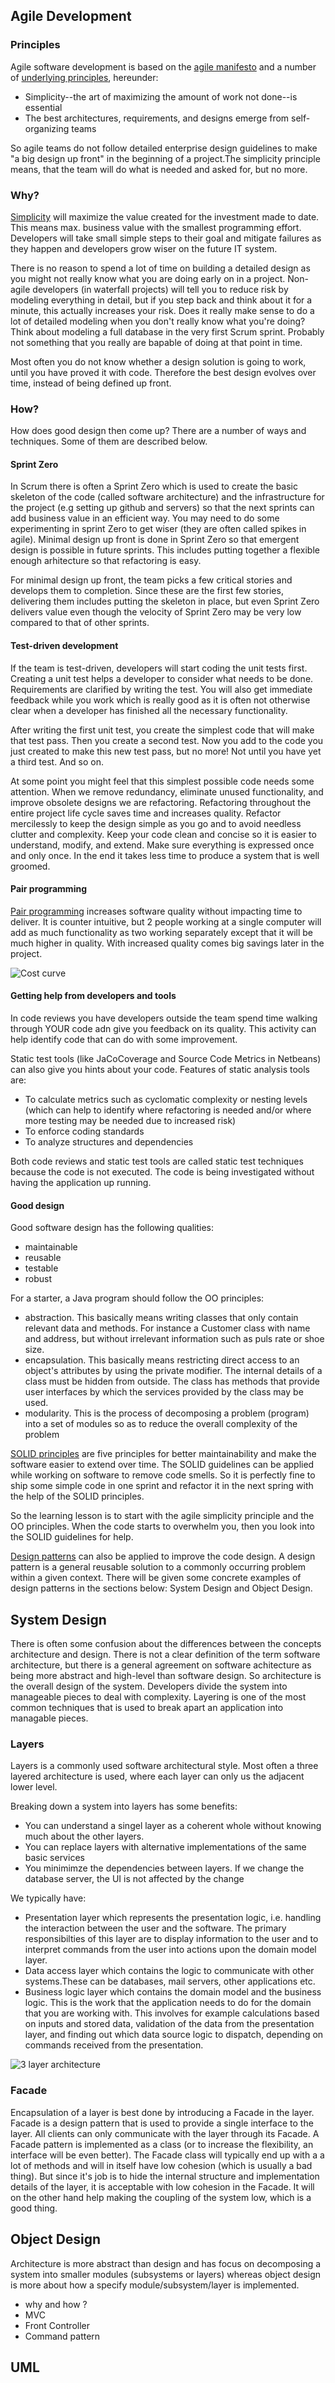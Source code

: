 ## Agile Development 
### Principles
Agile software development is based on the [agile manifesto](http://agilemanifesto.org/) and a number of [underlying principles](http://agilemanifesto.org/principles.html), hereunder:
- Simplicity--the art of maximizing the amount of work not done--is essential
- The best architectures, requirements, and designs emerge from self-organizing teams

So agile teams do not follow detailed enterprise design guidelines to make "a big design up front" in the beginning of a project.The simplicity principle means, that the team will do what is needed and asked for, but no more. 

### Why?
[Simplicity](http://www.extremeprogramming.org/values.html) will maximize the value created for the investment made to date. This means max. business value with the smallest programming effort. Developers will take small simple steps to their goal and mitigate failures as they happen and developers grow wiser on the future IT system.

There is no reason to spend a lot of time on building a detailed design as you might not really know what you are doing early on in a project. Non-agile developers (in waterfall projects) will tell you to reduce risk by modeling everything in detail, but if you step back and think about it for a minute, this actually increases your risk. Does it really make sense to do a lot of detailed modeling when you don't really know what you're doing? Think about modeling a full database in the very first Scrum sprint. Probably not something that you really are bapable of doing at that point in time.

Most often you do not know whether a design solution is going to work, until you have proved it with code. Therefore the best design evolves over time, instead of being defined up front.

### How?
How does good design then come up? There are a number of ways and techniques. Some of them are described below.

#### Sprint Zero 
In Scrum there is often a Sprint Zero which is used to create the basic skeleton of the code (called software architecture) and the infrastructure for the project (e.g setting up github and servers) so that the next sprints can add business value in an efficient way. You may need to do some experimenting in sprint Zero to get wiser (they are often called spikes in agile). Minimal design up front is done in Sprint Zero so that emergent design is possible in future sprints. This includes putting together a flexible enough arhitecture so that refactoring is easy.

For minimal design up front, the team picks a few critical stories and develops them to completion. Since these are the first few stories, delivering them includes putting the skeleton in place, but even Sprint Zero delivers value even though the velocity of Sprint Zero may be very low compared to that of other sprints.

#### Test-driven development
If the team is test-driven, developers will start coding the unit tests first. Creating a unit test helps a developer to  consider what needs to be done. Requirements are clarified by writing the test. You will also get immediate feedback while you work which is really good as it is often not otherwise clear when a developer has finished all the necessary functionality. 

After writing the first unit test, you create the simplest code that will make that test pass. Then you create a second test. Now you add to the code you just created to make this new test pass, but no more! Not until you have yet a third test. And so on.

At some point you might feel that this simplest possible code needs some attention. When we remove redundancy, eliminate unused functionality, and improve obsolete designs we are refactoring. Refactoring throughout the entire project life cycle saves time and increases quality. Refactor mercilessly to keep the design simple as you go and to avoid needless clutter and complexity. Keep your code clean and concise so it is easier to understand, modify, and extend. Make sure everything is expressed once and only once. In the end it takes less time to produce a system that is well groomed.

#### Pair programming
[Pair programming](http://www.extremeprogramming.org/rules/pair.html) increases software quality without impacting time to deliver. It is counter intuitive, but 2 people working at a single computer will add as much functionality as two working separately except that it will be much higher in quality. With increased quality comes big savings later in the project.

![Cost curve](../img/comparingTechniques.jpg)

#### Getting help from developers and tools
In code reviews you have developers outside the team spend time walking through YOUR code adn give you feedback on its quality. This activity can help identify code that can do with some improvement.

Static test tools (like JaCoCoverage and Source Code Metrics in Netbeans) can also give you hints about your code. Features of static analysis tools are:

- To calculate metrics such as cyclomatic complexity or nesting levels (which can help to identify where refactoring is needed and/or where more testing may be needed due to increased risk)
- To enforce coding standards
- To analyze structures and dependencies

Both code reviews and static test tools are called static test techniques because the code is not executed. The code is being investigated without having the application up running.
 
#### Good design
Good software design has the following qualities:
- maintainable
- reusable
- testable
- robust 

For a starter, a Java program should follow the OO principles: 
- abstraction. This basically means writing classes that only contain relevant data and methods. For instance a Customer class with name and address, but without irrelevant information such as puls rate or shoe size.
- encapsulation. This basically means restricting direct access to an object's attributes by using the private modifier. The internal details of a class must be hidden from outside. The class has methods that provide user interfaces by which the services provided by the class may be used. 
- modularity. This is the process of decomposing a problem (program) into a set of modules so as to reduce the overall complexity of the problem

[SOLID principles](https://en.wikipedia.org/wiki/SOLID_(object-oriented_design)) are five principles for better maintainability and make  the software easier to extend over time. The SOLID guidelines can be applied while working on software to remove code smells. So it is perfectly fine to ship some simple code in one sprint and refactor it in the next spring with the help of the SOLID principles.

So the learning lesson is to start with the agile simplicity principle and the OO principles. When the code starts to overwhelm you, then you look into the SOLID guidelines for help. 

[Design patterns](https://en.wikipedia.org/wiki/Software_design_pattern) can also be applied to improve the code design. A design pattern is a general reusable solution to a commonly occurring problem within a given context. 
There will be given some concrete examples of design patterns  in the sections below: System Design and Object Design.

## System Design 
There is often some confusion about the differences between the concepts architecture and design. There is not a clear definition of the term software architecture, but there is a general agreement on software achitecture as being more abstract and high-level than software design. So architecture is the overall design of the system. Developers divide the system into manageable pieces to deal with complexity. Layering is one of the most common techniques that is used to break apart an application into managable pieces.

### Layers
Layers is a commonly used software architectural style. Most often a three layered architecture is used, where each layer can only us the adjacent lower level. 

Breaking down a system into layers has some benefits:

- You can understand a singel layer as a coherent whole without knowing much about the other layers.
- You can replace layers with alternative implementations of the same basic services
- You minimimze the dependencies between layers. If we change the database server, the UI is not affected by the change


We typically have:
- Presentation layer which represents the presentation logic, i.e. handling the interaction between the user and the software. The primary responsibilties of this layer are to display information to the user and to interpret commands from the user into actions upon the domain model layer.
- Data access layer which contains the logic to communicate with other systems.These can be databases, mail servers, other applications etc.
- Business logic layer which contains the domain model and the business logic. This is the work that the application needs to do for the domain that you are working with. This involves for example calculations based on inputs and stored data, validation of the data from the presentation layer, and finding out which data source logic to dispatch, depending on commands received from the presentation.

![3 layer architecture](../img/3layers.jpg)

### Facade
Encapsulation of a layer is best done by introducing a Facade in the layer. Facade is a design pattern that is used to provide a single interface to the layer. All clients can only communicate with the layer through its Facade. A Facade pattern is implemented as a class (or to increase the flexibility, an interface will be even better). The Facade class will typically end up with a a lot of methods and will in itself have low cohesion (which is usually a bad thing). But since it's job is to hide the internal structure and implementation details of the layer, it is acceptable with low cohesion in the Facade. It will on the other hand help making the coupling of the system low, which is a good thing.


## Object Design
Architecture is more abstract than design and has focus on decomposing a system into smaller modules (subsystems or layers) whereas object design is more about how a specify module/subsystem/layer is implemented.
- why and how ?
- MVC
- Front Controller
- Command pattern

## UML
